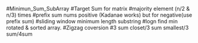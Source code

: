 #Minimun_Sum_SubArray
#Target Sum for matrix
#majority element (n/2 & n/3) times
#prefix sum nums positive (Kadanae works) but for negative(use prefix sum)
#sliding window minimum length substring
#logn find min rotated & sorted array.
#Zigzag coversion
#3 sum closet/3 sum smallest/3 sum/4sum
